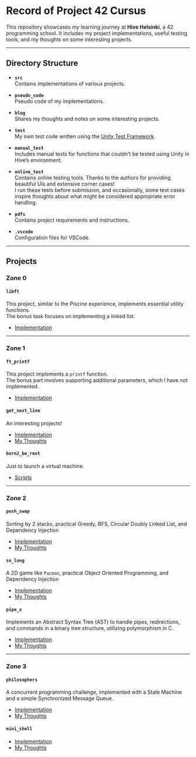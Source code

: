 # Record of Project 42 Cursus

This repository showcases my learning journey at **Hive Helsinki**, a 42 programming school. It includes my project implementations, useful testing tools, and my thoughts on some interesting projects.

---

## Directory Structure

- **`src`**  
  Contains implementations of various projects.

- **`pseudo_code`**  
  Pseudo code of my implementations.

- **`blog`**  
  Shares my thoughts and notes on some interesting projects.

- **`test`**  
  My own test code written using the [Unity Test Framework](https://github.com/ThrowTheSwitch/Unity).

- **`manual_test`**  
  Includes manual tests for functions that couldn't be tested using Unity in Hive’s environment.

- **`online_test`**  
  Contains online testing tools. Thanks to the authors for providing beautiful UIs and extensive corner cases!  
  I run these tests before submission, and occasionally, some test cases inspire thoughts about what might be considered appropriate error handling.

- **`pdfs`**  
  Contains project requirements and instructions.

- **`.vscode`**  
  Configuration files for VSCode.

---

## Projects

### **Zone 0**

#### **`libft`**  
This project, similar to the Piscine experience, implements essential utility functions.  
The bonus task focuses on implementing a linked list.  
- [Implementation](https://github.com/danielxfeng/42cursus/tree/main/src/libft)

---

### **Zone 1**

#### **`ft_printf`**  
This project implements a `printf` function.  
The bonus part involves supporting additional parameters, which I have not implemented.  
- [Implementation](https://github.com/danielxfeng/42cursus/tree/main/src/ft_printf)

#### **`get_next_line`**  
An interesting projects!  
- [Implementation](https://github.com/danielxfeng/42cursus/tree/main/src/get_next_line)  
- [My Thoughts](https://github.com/danielxfeng/42cursus/tree/main/blog/get_next_line.md)

#### **`born2_be_root`**
Just to launch a virtual machine.
- [Scripts](https://github.com/danielxfeng/42cursus/tree/main/src/born2_be_root)  

---

### **Zone 2**

#### **`push_swap`**
Sorting by 2 stacks, practical Greedy, BFS, Circular Doubly Linked List, and Dependency Injection
- [Implementation](https://github.com/danielxfeng/42cursus/tree/main/src/push_swap)  
- [My Thoughts](https://github.com/danielxfeng/42cursus/tree/main/blog/push_swap.md)

#### **`so_long`**
A 2D game like `Pacman`, practical Object Oriented Programming, and Dependency Injection
- [Implementation](https://github.com/danielxfeng/42cursus/tree/main/src/so_long)  
- [My Thoughts](https://github.com/danielxfeng/42cursus/tree/main/blog/so_long.md)

#### **`pipe_x`**
Implements an Abstract Syntax Tree (AST) to handle pipes, redirections, and commands in a binary tree structure, utilizing polymorphism in C.
- [Implementation](https://github.com/danielxfeng/42cursus/tree/main/src/pipe_x) 
- [My Thoughts](https://github.com/danielxfeng/42cursus/tree/main/blog/pipex.md)

---

### **Zone 3**

#### **`philosophers`**
A concurrent programming challenge, implemented with a State Machine and a simple Synchronized Message Queue.
- [Implementation](https://github.com/danielxfeng/42cursus/tree/main/src/philo/philo)
- [My Thoughts](https://github.com/danielxfeng/42cursus/tree/main/blog/philosopher.md)

#### **`mini_shell`**

- [Implementation](https://github.com/danielxfeng/42-minishell)
- [My Thoughts](https://github.com/danielxfeng/42-minishell/blob/main/README.md)
